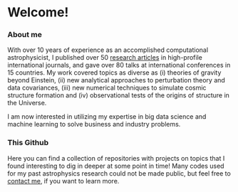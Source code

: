# Welcome!

### About me
With over 10 years of experience as an accomplished computational astrophysicist, I published over 50 [research articles](https://inspirehep.net/authors/1274022?ui-citation-summary=true) in high-profile international journals, and gave over 80 talks at international conferences in 15 countries. My work covered topics as diverse as (i) theories of gravity beyond Einstein, (ii) new analytical approaches to perturbation theory and data covariances, (iii) new numerical techniques to simulate cosmic structure formation and (iv) observational tests of the origins of structure in the Universe.

I am now interested in utilizing my expertise in big data science and machine learning to solve business and industry problems. 

### This Github
Here you can find a collection of repositories with projects on topics that I found interesting to dig in deeper at some point in time! Many codes used for my past astrophysics research could not be made public, but feel free to [contact me](https://www.linkedin.com/in/alexandre-barreira-367b68136/), if you want to learn more.
